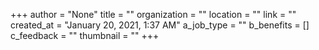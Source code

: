 +++
author = "None"
title = ""
organization = ""
location = ""
link = ""
created_at = "January 20, 2021, 1:37 AM"
a_job_type = ""
b_benefits = []
c_feedback = ""
thumbnail = ""
+++
